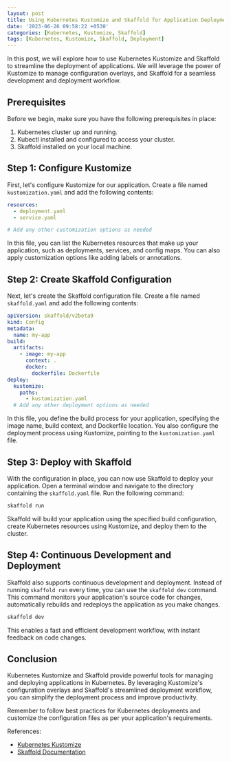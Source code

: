 ```yaml
---
layout: post
title: Using Kubernetes Kustomize and Skaffold for Application Deployment
date: '2023-06-26 09:58:22 +0530'
categories: [Kubernetes, Kustomize, Skaffold]
tags: [Kubernetes, Kustomize, Skaffold, Deployment]
---
```


In this post, we will explore how to use Kubernetes Kustomize and Skaffold to streamline the deployment of applications. We will leverage the power of Kustomize to manage configuration overlays, and Skaffold for a seamless development and deployment workflow.

## Prerequisites

Before we begin, make sure you have the following prerequisites in place:

1. Kubernetes cluster up and running.
2. Kubectl installed and configured to access your cluster.
3. Skaffold installed on your local machine.

## Step 1: Configure Kustomize

First, let's configure Kustomize for our application. Create a file named `kustomization.yaml` and add the following contents:

```yaml
resources:
  - deployment.yaml
  - service.yaml

# Add any other customization options as needed
```

In this file, you can list the Kubernetes resources that make up your application, such as deployments, services, and config maps. You can also apply customization options like adding labels or annotations.

## Step 2: Create Skaffold Configuration

Next, let's create the Skaffold configuration file. Create a file named `skaffold.yaml` and add the following contents:

```yaml
apiVersion: skaffold/v2beta9
kind: Config
metadata:
  name: my-app
build:
  artifacts:
    - image: my-app
      context: .
      docker:
        dockerfile: Dockerfile
deploy:
  kustomize:
    paths:
      - kustomization.yaml
  # Add any other deployment options as needed
```

In this file, you define the build process for your application, specifying the image name, build context, and Dockerfile location. You also configure the deployment process using Kustomize, pointing to the `kustomization.yaml` file.

## Step 3: Deploy with Skaffold

With the configuration in place, you can now use Skaffold to deploy your application. Open a terminal window and navigate to the directory containing the `skaffold.yaml` file. Run the following command:

```bash
skaffold run
```

Skaffold will build your application using the specified build configuration, create Kubernetes resources using Kustomize, and deploy them to the cluster.

## Step 4: Continuous Development and Deployment

Skaffold also supports continuous development and deployment. Instead of running `skaffold run` every time, you can use the `skaffold dev` command. This command monitors your application's source code for changes, automatically rebuilds and redeploys the application as you make changes.

```bash
skaffold dev
```

This enables a fast and efficient development workflow, with instant feedback on code changes.

## Conclusion

Kubernetes Kustomize and Skaffold provide powerful tools for managing and deploying applications in Kubernetes. By leveraging Kustomize's configuration overlays and Skaffold's streamlined deployment workflow, you can simplify the deployment process and improve productivity.

Remember to follow best practices for Kubernetes deployments and customize the configuration files as per your application's requirements.

References:
- [Kubernetes Kustomize](https://kubernetes.io/docs/tasks/manage-kubernetes-objects/kustomization/)
- [Skaffold Documentation](https://skaffold.dev/docs/)